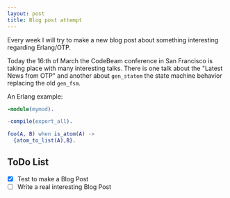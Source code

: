 ```yaml
---
layout: post
title: Blog post attempt
---
```


Every week I will try to make a new blog post about something interesting regarding Erlang/OTP.

Today the 16:th of March the CodeBeam conference in San Francisco is taking place with many interesting talks.
There is one talk about the "Latest News from OTP" and another about `gen_statem` the state machine behavior
replacing the old `gen_fsm`.

An Erlang example:
```erlang
-module(mymod).

-compile(export_all).

foo(A, B) when is_atom(A) ->
  {atom_to_list(A),B}.
```

## ToDo List
- [x] Test to make a Blog Post
- [ ] Write a real interesting Blog Post
